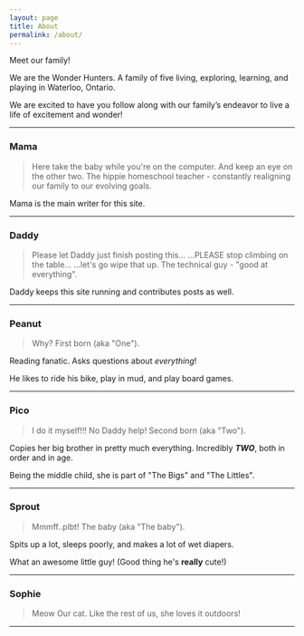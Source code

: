 ```yaml
---
layout: page
title: About
permalink: /about/
---
```


Meet our family!

We are the Wonder Hunters.  A family of five living, exploring, learning, and playing in Waterloo, Ontario.

We are excited to have you follow along with our family’s endeavor to live a life of excitement and wonder!


***

### Mama
> Here take the baby while you're on the computer.  And keep an eye on the other two.
The hippie homeschool teacher - constantly realigning our family to our evolving goals.

Mama is the main writer for this site.

***

### Daddy
> Please let Daddy just finish posting this... ...PLEASE stop climbing on the table... ...let's go wipe that up.
The technical guy - "good at everything".

Daddy keeps this site running and contributes posts as well.

***

### Peanut
> Why?
First born (aka "One").  

Reading fanatic.  Asks questions about _everything_!

He likes to ride his bike, play in mud, and play board games.

***

### Pico
> I do it myself!!! No Daddy help!
Second born (aka "Two").  

Copies her big brother in pretty much everything.  Incredibly **_TWO_**, both in order and in age.

Being the middle child, she is part of "The Bigs" and "The Littles".

***

### Sprout
> Mmmff..plbt!
The baby (aka "The baby").  

Spits up a lot, sleeps poorly, and makes a lot of wet diapers.  

What an awesome little guy! (Good thing he's **really** cute!)

***

### Sophie
> Meow
Our cat.  Like the rest of us, she loves it outdoors!

***